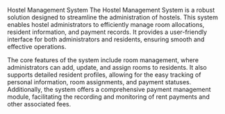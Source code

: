 Hostel Management System
The Hostel Management System is a robust solution designed to streamline the administration of hostels. This system enables hostel administrators to efficiently manage room allocations, resident information, and payment records. It provides a user-friendly interface for both administrators and residents, ensuring smooth and effective operations.

The core features of the system include room management, where administrators can add, update, and assign rooms to residents. It also supports detailed resident profiles, allowing for the easy tracking of personal information, room assignments, and payment statuses. Additionally, the system offers a comprehensive payment management module, facilitating the recording and monitoring of rent payments and other associated fees.
